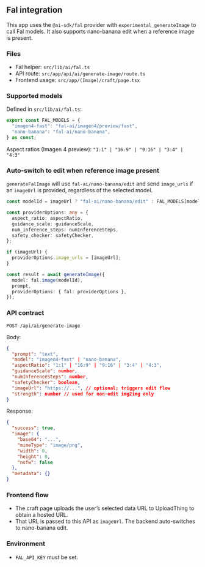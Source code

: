 ## Fal integration

This app uses the `@ai-sdk/fal` provider with `experimental_generateImage` to call Fal models. It also supports nano-banana edit when a reference image is present.

### Files

- Fal helper: `src/lib/ai/fal.ts`
- API route: `src/app/api/ai/generate-image/route.ts`
- Frontend usage: `src/app/(Image)/craft/page.tsx`

### Supported models

Defined in `src/lib/ai/fal.ts`:

```ts
export const FAL_MODELS = {
  "imagen4-fast": "fal-ai/imagen4/preview/fast",
  "nano-banana": "fal-ai/nano-banana",
} as const;
```

Aspect ratios (Imagen 4 preview): `"1:1" | "16:9" | "9:16" | "3:4" | "4:3"`

### Auto-switch to edit when reference image present

`generateFalImage` will use `fal-ai/nano-banana/edit` and send `image_urls` if an `imageUrl` is provided, regardless of the selected model.

```ts
const modelId = imageUrl ? "fal-ai/nano-banana/edit" : FAL_MODELS[model];

const providerOptions: any = {
  aspect_ratio: aspectRatio,
  guidance_scale: guidanceScale,
  num_inference_steps: numInferenceSteps,
  safety_checker: safetyChecker,
};

if (imageUrl) {
  providerOptions.image_urls = [imageUrl];
}

const result = await generateImage({
  model: fal.image(modelId),
  prompt,
  providerOptions: { fal: providerOptions },
});
```

### API contract

`POST /api/ai/generate-image`

Body:

```json
{
  "prompt": "text",
  "model": "imagen4-fast" | "nano-banana",
  "aspectRatio": "1:1" | "16:9" | "9:16" | "3:4" | "4:3",
  "guidanceScale": number,
  "numInferenceSteps": number,
  "safetyChecker": boolean,
  "imageUrl": "https://...", // optional; triggers edit flow
  "strength": number // used for non-edit img2img only
}
```

Response:

```json
{
  "success": true,
  "image": {
    "base64": "...",
    "mimeType": "image/png",
    "width": 0,
    "height": 0,
    "nsfw": false
  },
  "metadata": {}
}
```

### Frontend flow

- The craft page uploads the user’s selected data URL to UploadThing to obtain a hosted URL.
- That URL is passed to this API as `imageUrl`. The backend auto-switches to nano-banana edit.

### Environment

- `FAL_API_KEY` must be set.
